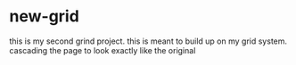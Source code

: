 # new-grid
this is my second grind project. this is meant to build up on my grid system.
cascading the page to look exactly like the original
